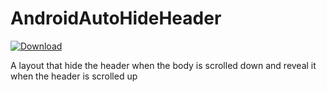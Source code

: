 # AndroidAutoHideHeader
[ ![Download](https://api.bintray.com/packages/vcaen/maven/android-auto-hide-header/images/download.svg) ](https://bintray.com/vcaen/maven/android-auto-hide-header/_latestVersion)

A layout that hide the header when the body is scrolled down and reveal it when the header is scrolled up


